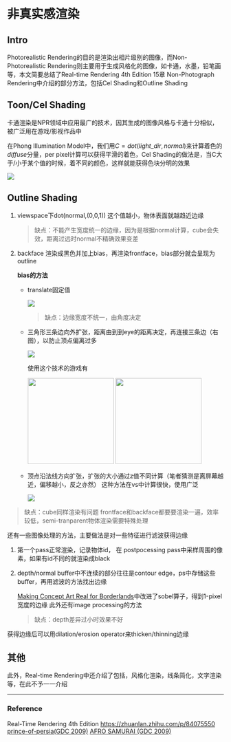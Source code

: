 # 非真实感渲染

## Intro 

Photorealistic Rendering的目的是渲染出相片级别的图像，而Non-Photorealistic Rendering则主要用于生成风格化的图像，如卡通，水墨，铅笔画等，本文简要总结了Real-time Rendering 4th Edition 15章 Non-Photograph Rendering中介绍的部分方法，包括Cel Shading和Outline Shading

## Toon/Cel Shading

卡通渲染是NPR领域中应用最广的技术，因其生成的图像风格与卡通十分相似，被广泛用在游戏/影视作品中

在Phong Illumination Model中，我们用$C=dot(light\_dir,normal)$来计算着色的$diffuse$分量，per pixel计算可以获得平滑的着色，Cel Shading的做法是，当C大于/小于某个值的时候，着不同的颜色，这样就能获得色块分明的效果

![](https://upload.wikimedia.org/wikipedia/commons/b/b7/Toon-shader.jpg)


## Outline Shading



1. viewspace下dot(normal,(0,0,1))
    这个值越小，物体表面就越趋近边缘
    > 缺点：不能产生宽度统一的边缘，因为是根据normal计算，cube会失效，距离过远时normal不精确效果变差

2. backface 渲染成黑色并加上bias，再渲染frontface，bias部分就会呈现为outline


    **bias的方法**
      - translate固定值
  
        ![](https://www.realtimerendering.com/figures/thumb/RTR4.15.07.jpg)

        > 缺点：边缘宽度不统一，由角度决定

   - 三角形三条边向外扩张，距离由到到eye的距离决定，再连接三条边（右图），以防止顶点偏离过多

        ![](https://www.realtimerendering.com/figures/thumb/RTR4.15.08.jpg)

        使用这个技术的游戏有

        <img src="https://ubistatic19-a.akamaihd.net/ubicomstatic/en-us/global/media/pop0_ss6_desktop_164581.jpg" width="200" height="200">
        <img src="https://multiplayer.net-cdn.it/thumbs/images/2014/07/07/senza_titolo-1_copia_jpg_640x0_watermark-small_q85.jpg" width="200" height="200">

   - 顶点沿法线方向扩张，扩张的大小通过z值不同计算（笔者猜测是离屏幕越近，偏移越小，反之亦然）
        这种方法在vs中计算很快，使用广泛
        
        ![](https://www.realtimerendering.com/figures/thumb/RTR4.15.10.jpg)

>缺点：cube同样渲染有问题
frontface和backface都要要渲染一遍，效率较低，semi-tranparent物体渲染需要特殊处理

还有一些图像处理的方法，主要做法是对一些特征进行滤波获得边缘

1. 第一个pass正常渲染，记录物体id， 在 postpocessing pass中采样周围的像素，如果有id不同的就渲染成black

2. depth/normal buffer中不连续的部分往往是contour edge，ps中存储这些buffer，再用滤波的方法找出边缘
   
   [Making Concept Art Real for Borderlands](http://stylized.realtimerendering.com/)中改进了sobel算子，得到1-pixel宽度的边缘
此外还有image processing的方法
    > 缺点：depth差异过小时效果不好

获得边缘后可以用dilation/erosion operator来thicken/thinning边缘

## 其他

此外，Real-time Rendering中还介绍了包括，风格化渲染，线条简化，文字渲染等，在此不予一一介绍

---

### Reference

Real-Time Rendering 4th Edition
https://zhuanlan.zhihu.com/p/84075550
[prince-of-persia(GDC 2009)](https://gdcvault.com/play/1374/Illustrative-Rendering-of-PRINCE-OF)
[AFRO SAMURAI (GDC 2009)](https://www.gdcvault.com/play/1709/Style-in-Rendering-The-History)